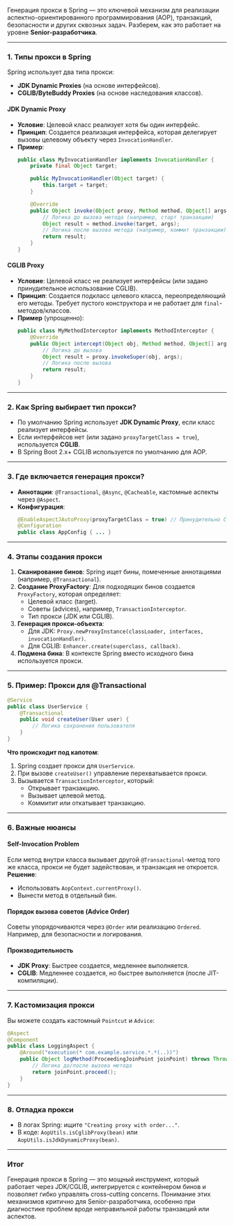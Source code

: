 Генерация прокси в Spring — это ключевой механизм для реализации аспектно-ориентированного программирования (AOP), транзакций, безопасности и других сквозных задач. Разберем, как это работает на уровне **Senior-разработчика**.

---

### 1. **Типы прокси в Spring**
Spring использует два типа прокси:
- **JDK Dynamic Proxies** (на основе интерфейсов).
- **CGLIB/ByteBuddy Proxies** (на основе наследования классов).

#### **JDK Dynamic Proxy**
- **Условие**: Целевой класс реализует хотя бы один интерфейс.
- **Принцип**: Создается реализация интерфейса, которая делегирует вызовы целевому объекту через `InvocationHandler`.
- **Пример**:
  ```java
  public class MyInvocationHandler implements InvocationHandler {
      private final Object target;

      public MyInvocationHandler(Object target) {
          this.target = target;
      }

      @Override
      public Object invoke(Object proxy, Method method, Object[] args) throws Throwable {
          // Логика до вызова метода (например, старт транзакции)
          Object result = method.invoke(target, args);
          // Логика после вызова метода (например, коммит транзакции)
          return result;
      }
  }
  ```

#### **CGLIB Proxy**
- **Условие**: Целевой класс не реализует интерфейсы (или задано принудительное использование CGLIB).
- **Принцип**: Создается подкласс целевого класса, переопределяющий его методы. Требует пустого конструктора и не работает для `final`-методов/классов.
- **Пример** (упрощенно):
  ```java
  public class MyMethodInterceptor implements MethodInterceptor {
      @Override
      public Object intercept(Object obj, Method method, Object[] args, MethodProxy proxy) throws Throwable {
          // Логика до вызова
          Object result = proxy.invokeSuper(obj, args);
          // Логика после вызова
          return result;
      }
  }
  ```

---

### 2. **Как Spring выбирает тип прокси?**
- По умолчанию Spring использует **JDK Dynamic Proxy**, если класс реализует интерфейсы.
- Если интерфейсов нет (или задано `proxyTargetClass = true`), используется **CGLIB**.
- В Spring Boot 2.x+ CGLIB используется по умолчанию для AOP.

---

### 3. **Где включается генерация прокси?**
- **Аннотации**: `@Transactional`, `@Async`, `@Cacheable`, кастомные аспекты через `@Aspect`.
- **Конфигурация**:
  ```java
  @EnableAspectJAutoProxy(proxyTargetClass = true) // Принудительно CGLIB
  @Configuration
  public class AppConfig { ... }
  ```

---

### 4. **Этапы создания прокси**
1. **Сканирование бинов**: Spring ищет бины, помеченные аннотациями (например, `@Transactional`).
2. **Создание ProxyFactory**: Для подходящих бинов создается `ProxyFactory`, которая определяет:
    - Целевой класс (target).
    - Советы (advices), например, `TransactionInterceptor`.
    - Тип прокси (JDK или CGLIB).
3. **Генерация прокси-объекта**:
    - Для JDK: `Proxy.newProxyInstance(classLoader, interfaces, invocationHandler)`.
    - Для CGLIB: `Enhancer.create(superclass, callback)`.
4. **Подмена бина**: В контексте Spring вместо исходного бина используется прокси.

---

### 5. **Пример: Прокси для @Transactional**
```java
@Service
public class UserService {
    @Transactional
    public void createUser(User user) {
        // Логика сохранения пользователя
    }
}
```
**Что происходит под капотом**:
1. Spring создает прокси для `UserService`.
2. При вызове `createUser()` управление перехватывается прокси.
3. Вызывается `TransactionInterceptor`, который:
    - Открывает транзакцию.
    - Вызывает целевой метод.
    - Коммитит или откатывает транзакцию.

---

### 6. **Важные нюансы**
#### **Self-Invocation Problem**
Если метод внутри класса вызывает другой `@Transactional`-метод того же класса, прокси не будет задействован, и транзакция не откроется.  
**Решение**:
- Использовать `AopContext.currentProxy()`.
- Вынести метод в отдельный бин.

#### **Порядок вызова советов (Advice Order)**
Советы упорядочиваются через `@Order` или реализацию `Ordered`. Например, для безопасности и логирования.

#### **Производительность**
- **JDK Proxy**: Быстрее создается, медленнее выполняется.
- **CGLIB**: Медленнее создается, но быстрее выполняется (после JIT-компиляции).

---

### 7. **Кастомизация прокси**
Вы можете создать кастомный `Pointcut` и `Advice`:
```java
@Aspect
@Component
public class LoggingAspect {
    @Around("execution(* com.example.service.*.*(..))")
    public Object logMethod(ProceedingJoinPoint joinPoint) throws Throwable {
        // Логика до/после вызова метода
        return joinPoint.proceed();
    }
}
```

---

### 8. **Отладка прокси**
- В логах Spring: ищите `"Creating proxy with order..."`.
- В коде: `AopUtils.isCglibProxy(bean)` или `AopUtils.isJdkDynamicProxy(bean)`.

---

### Итог
Генерация прокси в Spring — это мощный инструмент, который работает через JDK/CGLIB, интегрируется с контейнером бинов и позволяет гибко управлять cross-cutting concerns. Понимание этих механизмов критично для Senior-разработчика, особенно при диагностике проблем вроде неправильной работы транзакций или аспектов.